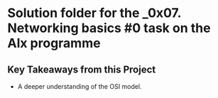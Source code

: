 # Solution folder for the **_0x07. Networking basics #0** task on the Alx programme

## Key Takeaways from this Project

- A deeper understanding of the OSI model.
